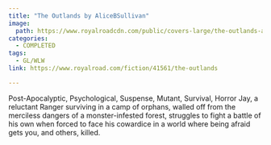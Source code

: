 ```yaml
---
title: "The Outlands by AliceBSullivan"
image:
  path: https://www.royalroadcdn.com/public/covers-large/the-outlands-aadawqasba8.jpg
categories:
  - COMPLETED
tags:
  - GL/WLW
link: https://www.royalroad.com/fiction/41561/the-outlands

---
```

Post-Apocalyptic, Psychological, Suspense, Mutant, Survival, Horror Jay, a reluctant Ranger surviving in a camp of orphans, walled off from the merciless dangers of a monster-infested forest, struggles to fight a battle of his own when forced to face his cowardice in a world where being afraid gets you, and others, killed.

